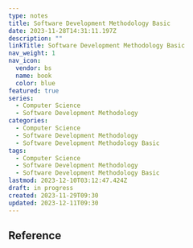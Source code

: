 ```yaml
---
type: notes
title: Software Development Methodology Basic
date: 2023-11-28T14:31:11.197Z
description: ""
linkTitle: Software Development Methodology Basic
nav_weight: 1
nav_icon:
  vendor: bs
  name: book
  color: blue
featured: true
series:
  - Computer Science
  - Software Development Methodology
categories:
  - Computer Science
  - Software Development Methodology
  - Software Development Methodology Basic
tags:
  - Computer Science
  - Software Development Methodology
  - Software Development Methodology Basic
lastmod: 2023-12-10T03:12:47.424Z
draft: in progress
created: 2023-11-29T09:30
updated: 2023-12-11T09:30
---
```


## Reference

